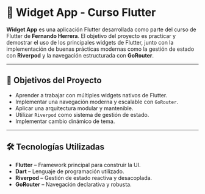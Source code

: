 # 📱 Widget App - Curso Flutter

**Widget App** es una aplicación Flutter desarrollada como parte del curso de Flutter de **Fernando Herrera**. El objetivo del proyecto es practicar y demostrar el uso de los principales widgets de Flutter, junto con la implementación de buenas prácticas modernas como la gestión de estado con **Riverpod** y la navegación estructurada con **GoRouter**.

---

## 🎯 Objetivos del Proyecto

- Aprender a trabajar con múltiples widgets nativos de Flutter.
- Implementar una navegación moderna y escalable con `GoRouter`.
- Aplicar una arquitectura modular y mantenible.
- Utilizar `Riverpod` como sistema de gestión de estado.
- Implementar cambio dinámico de tema.

---

## 🛠 Tecnologías Utilizadas

- **Flutter** – Framework principal para construir la UI.
- **Dart** – Lenguaje de programación utilizado.
- **Riverpod** – Gestión de estado reactiva y desacoplada.
- **GoRouter** – Navegación declarativa y robusta.
